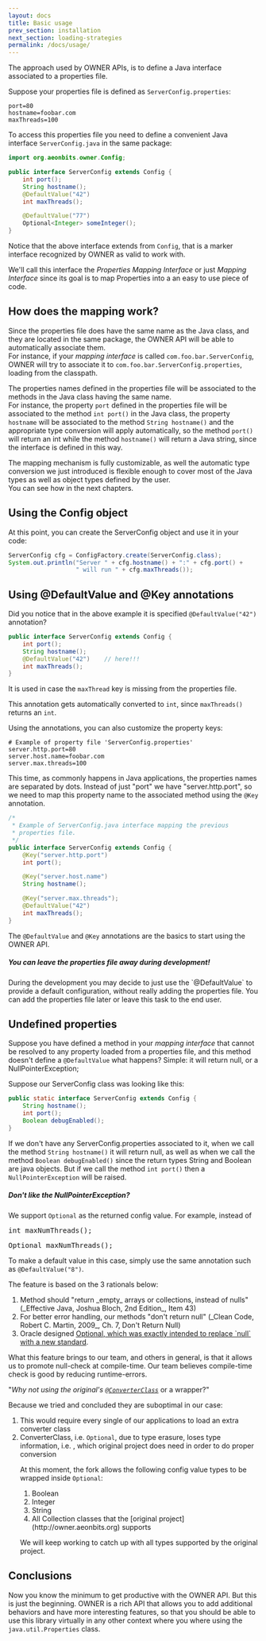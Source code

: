 ```yaml
---
layout: docs
title: Basic usage
prev_section: installation
next_section: loading-strategies
permalink: /docs/usage/
---
```


The approach used by OWNER APIs, is to define a Java interface associated to a
properties file.

Suppose your properties file is defined as `ServerConfig.properties`:  

```properties
port=80
hostname=foobar.com
maxThreads=100
```

To access this properties file you need to define a convenient Java interface 
`ServerConfig.java` in the same package:

```java
import org.aeonbits.owner.Config;

public interface ServerConfig extends Config {
    int port();
    String hostname();
    @DefaultValue("42")
    int maxThreads();

    @DefaultValue("77")
    Optional<Integer> someInteger();
}
```

Notice that the above interface extends from `Config`, that
is a marker interface recognized by OWNER as valid to work with.

We'll call this interface the *Properties Mapping Interface* or just
*Mapping Interface* since its goal is to map Properties into a an easy to use
piece of code.


How does the mapping work?
--------------------------

Since the properties file does have the same name as the Java class, and they
are located in the same package, the OWNER API will be able to automatically
associate them.  
For instance, if your *mapping interface* is called `com.foo.bar.ServerConfig`, 
OWNER will try to associate it to `com.foo.bar.ServerConfig.properties`, 
loading from the classpath.  


The properties names defined in the properties file will be associated to the
methods in the Java class having the same name.  
For instance, the property `port` defined in the properties file will be 
associated to the method `int port()` in the Java class, the property `hostname`
will be associated to the method `String hostname()` and the appropriate type
conversion will apply automatically, so the method `port()` will return an int
while the method `hostname()` will return a Java string, since the interface is
defined in this way.

The mapping mechanism is fully customizable, as well the automatic type 
conversion we just introduced is flexible enough to cover most of the Java types 
as well as object types defined by the user.  
You can see how in the next chapters.

## Using the Config object

At this point, you can create the ServerConfig object and use it in your code:

```java
ServerConfig cfg = ConfigFactory.create(ServerConfig.class);
System.out.println("Server " + cfg.hostname() + ":" + cfg.port() +
                   " will run " + cfg.maxThreads());
```


Using @DefaultValue and @Key annotations
----------------------------------------

Did you notice that in the above example it is specified `@DefaultValue("42")` 
annotation? 

```java
public interface ServerConfig extends Config {
    int port();
    String hostname();
    @DefaultValue("42")    // here!!!
    int maxThreads();
}
```

It is used in case the `maxThread` key is missing from the
properties file.

This annotation gets automatically converted to `int`, since `maxThreads()`
returns an `int`. 

Using the annotations, you can also customize the property keys:

```properties
# Example of property file 'ServerConfig.properties'
server.http.port=80
server.host.name=foobar.com
server.max.threads=100
```

This time, as commonly happens in Java applications, the properties names are
separated by dots. Instead of just "port" we have "server.http.port", so we
need to map this property name to the associated method using the `@Key`
annotation.

```java
/*
 * Example of ServerConfig.java interface mapping the previous 
 * properties file.
 */
public interface ServerConfig extends Config {
    @Key("server.http.port")
    int port();

    @Key("server.host.name")
    String hostname();

    @Key("server.max.threads");
    @DefaultValue("42")
    int maxThreads();
}
```

The `@DefaultValue` and `@Key` annotations are the basics to start using the
OWNER API.

<div class="note">
  <h5>You can leave the properties file away during development!</h5>
  <p>
     During the development you may decide to just use the `@DefaultValue` to
     provide a default configuration, without really adding the properties file.
     You can add the properties file later or leave this task to the end user.
  </p>
</div>

Undefined properties
--------------------

Suppose you have defined a method in your *mapping interface* that cannot be 
resolved to any property loaded from a properties file, and this method doesn't 
define a `@DefaultValue` what happens? Simple: it will return null, or a 
NullPointerException;

Suppose our ServerConfig class was looking like this:

```java
public static interface ServerConfig extends Config {
    String hostname();
    int port();
    Boolean debugEnabled();
}
```

If we don't have any ServerConfig.properties associated to it, when we call the
method `String hostname()` it will return null, as well as when we call the 
method `Boolean debugEnabled()` since the return types String and Boolean are
java objects. But if we call the method `int port()` then a 
`NullPointerException` will be raised.

<div class="note">
  <h5>Don't like the NullPointerException?</h5>
  <p>
    We support <code>Optional</code> as the returned config value. For example, instead of

<pre>
int maxNumThreads();
</pre>

<pre>
Optional<Integer> maxNumThreads();
</pre>

To make a default value in this case, simply use the same annotation such as <code>@DefaultValue("8")</code>.

The feature is based on the 3 rationals below:

<ol>
  <li> Method should "return _empty_ arrays or collections, instead of nulls" (_Effective Java, Joshua Bloch, 2nd
       Edition_, Item 43)
  <li> For better error handling, our methods "don't return null" (_Clean Code, Robert C. Martin, 2009_, Ch. 7,
       Don't Return Null)
  <li> Oracle designed <a href="https://www.oracle.com/technical-resources/articles/java/java8-optional.html">Optional, which was exactly intended to replace `null` with a new standard</a>.
</ol>

What this feature brings to our team, and others in general, is that it allows us to promote null-check at
compile-time. Our team believes compile-time check is good by reducing runtime-errors.

"<i>Why not using the original's <a href="http://owner.aeonbits.org/docs/type-conversion/"><code>@ConverterClass</code></a></i> or a wrapper?"

Because we tried and concluded they are suboptimal in our case:

<ol>
  <li> This would require every single of our applications to load an extra converter class
  <li> ConverterClass, i.e. <code>Optional<?></code>, due to type erasure, loses type information, i.e.
       <code><?></code>, which original project does need in order to do proper conversion


At this moment, the fork allows the following config value types to be wrapped inside <code>Optional</code>:

<ol>
  <li> Boolean
  <li> Integer
  <li> String
  <li> All Collection classes that the [original project](http://owner.aeonbits.org) supports
</ol>

We will keep working to catch up with all types supported by the original project.
  </p>
</div>

Conclusions
-----------

Now you know the minimum to get productive with the OWNER API. But this is just
the beginning. OWNER is a rich API that allows you to add additional behaviors
and have more interesting features, so that you should be able to use this 
library virtually in any other context where you where using the 
`java.util.Properties` class.
